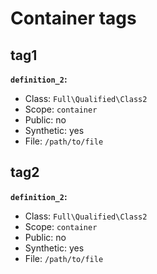 Container tags
==============

tag1
----

**`definition_2`:**
- Class: `Full\Qualified\Class2`
- Scope: `container`
- Public: no
- Synthetic: yes
- File: `/path/to/file`

tag2
----

**`definition_2`:**
- Class: `Full\Qualified\Class2`
- Scope: `container`
- Public: no
- Synthetic: yes
- File: `/path/to/file`
